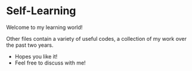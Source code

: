 # Self-Learning

Welcome to my learning world!

Other files contain a variety of useful codes, a collection of my work over the past two years.
- Hopes you like it!
- Feel free to discuss with me!
